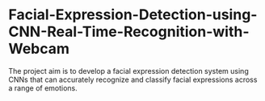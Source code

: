 # Facial-Expression-Detection-using-CNN-Real-Time-Recognition-with-Webcam
The project aim is to develop a facial expression detection system using CNNs that can accurately recognize and classify facial expressions across a range of emotions. 
